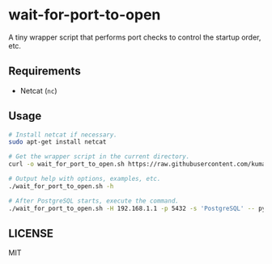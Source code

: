 # wait-for-port-to-open

A tiny wrapper script that performs port checks to control the startup order, etc.

## Requirements

* Netcat (`nc`)

## Usage

```bash
# Install netcat if necessary.
sudo apt-get install netcat

# Get the wrapper script in the current directory.
curl -o wait_for_port_to_open.sh https://raw.githubusercontent.com/kumarstack55/wait-for-port-to-open/main/wait_for_port_to_open.sh

# Output help with options, examples, etc.
./wait_for_port_to_open.sh -h

# After PostgreSQL starts, execute the command.
./wait_for_port_to_open.sh -H 192.168.1.1 -p 5432 -s 'PostgreSQL' -- python ./app.py
```

## LICENSE

MIT
